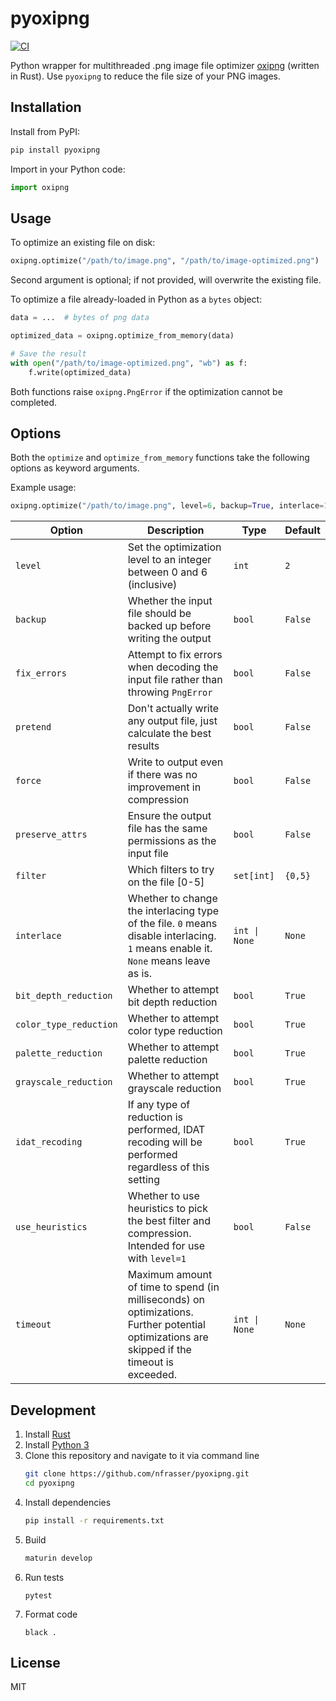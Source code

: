 pyoxipng
===

[![CI](https://github.com/nfrasser/pyoxipng/actions/workflows/CI.yml/badge.svg)](https://github.com/nfrasser/pyoxipng/actions/workflows/CI.yml)

Python wrapper for multithreaded .png image file optimizer
[oxipng](https://github.com/shssoichiro/oxipng) (written in Rust). Use
`pyoxipng` to reduce the file size of your PNG images.

## Installation

Install from PyPI:

```sh
pip install pyoxipng
```

Import in your Python code:

```py
import oxipng
```

## Usage

To optimize an existing file on disk:
```py
oxipng.optimize("/path/to/image.png", "/path/to/image-optimized.png")
```
Second argument is optional; if not provided, will overwrite the existing file.

To optimize a file already-loaded in Python as a `bytes` object:
```py
data = ...  # bytes of png data

optimized_data = oxipng.optimize_from_memory(data)

# Save the result
with open("/path/to/image-optimized.png", "wb") as f:
    f.write(optimized_data)
```

Both functions raise `oxipng.PngError` if the optimization cannot be completed.

## Options

Both the `optimize` and `optimize_from_memory` functions take the following
options as keyword arguments.

Example usage:

```py
oxipng.optimize("/path/to/image.png", level=6, backup=True, interlace=1)
```

Option | Description | Type | Default
-|-|-|-
`level` | Set the optimization level to an integer between 0 and 6 (inclusive) | `int` | `2`
`backup` | Whether the input file should be backed up before writing the output  | `bool` | `False`
`fix_errors` | Attempt to fix errors when decoding the input file rather than throwing `PngError` | `bool` | `False`
`pretend` | Don't actually write any output file, just calculate the best results | `bool` | `False`
`force` | Write to output even if there was no improvement in compression | `bool` | `False`
`preserve_attrs` | Ensure the output file has the same permissions as the input file | `bool` | `False`
`filter` | Which filters to try on the file [0-5] | `set[int]` | `{0,5}`
`interlace` | Whether to change the interlacing type of the file. `0` means disable interlacing. `1` means enable it. `None` means leave as is. | `int \| None` | `None`
`bit_depth_reduction` | Whether to attempt bit depth reduction | `bool` | `True`
`color_type_reduction` |  Whether to attempt color type reduction | `bool` | `True`
`palette_reduction` | Whether to attempt palette reduction | `bool` | `True`
`grayscale_reduction` | Whether to attempt grayscale reduction | `bool` | `True`
`idat_recoding` | If any type of reduction is performed, IDAT recoding will be performed regardless of this setting | `bool` | `True`
`use_heuristics` | Whether to use heuristics to pick the best filter and compression. Intended for use with `level=1` | `bool` | `False`
`timeout` | Maximum amount of time to spend (in milliseconds) on optimizations. Further potential optimizations are skipped if the timeout is exceeded. | `int \| None` | `None`

## Development

1. Install [Rust](https://www.rust-lang.org/tools/install)
1. Install [Python 3](https://www.python.org/downloads/)
1. Clone this repository and navigate to it via command line
   ```sh
   git clone https://github.com/nfrasser/pyoxipng.git
   cd pyoxipng
   ```
1. Install dependencies
   ```sh
   pip install -r requirements.txt
   ```
1. Build
   ```sh
   maturin develop
   ```
1. Run tests
   ```
   pytest
   ```
1. Format code
   ```
   black .
   ```

## License

MIT
